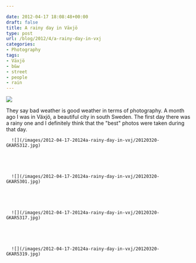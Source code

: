 ```yaml
---

date: 2012-04-17 18:08:48+00:00
draft: false
title: A rainy day in Växjö
type: post
url: /blog/2012/4/a-rainy-day-in-vxj
categories:
- Photography
tags:
- Växjö
- b&w
- street
- people
- rain
---
```


![](/images/2012-04-17-20124a-rainy-day-in-vxj/20120320-GKAR5304-3.jpg)

  



They say bad weather is good weather in terms of photography. A month ago I was in Växjö, a beautiful city  in south Sweden. The first day there was a rainy one and I definitely think that the "best" photos were taken during that day.


  
      ![](/images/2012-04-17-20124a-rainy-day-in-vxj/20120320-GKAR5312.jpg)

  


  
      ![](/images/2012-04-17-20124a-rainy-day-in-vxj/20120320-GKAR5301.jpg)

  


  
      ![](/images/2012-04-17-20124a-rainy-day-in-vxj/20120320-GKAR5317.jpg)

  


  
      ![](/images/2012-04-17-20124a-rainy-day-in-vxj/20120320-GKAR5319.jpg)

